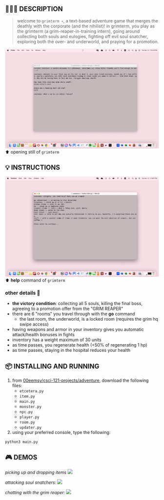 ## 👩🏻‍💻 DESCRIPTION
> welcome to `grimterm 💀`, a text-based adventure game that merges the deathly with the corporate (and the nihilist)! in grimterm, you play as the grimterm (a grim-reaper-in-training intern), going around collecting both souls and eulogies, fighting off evil soul snatcher, exploring both the over- and underworld, and praying for a promotion.

![Opening Screen of Grimterm](./visuals/opening-still)
⬆️ opening still of `grimterm`

## 💡 INSTRUCTIONS 
![Help Screen of Grimtern](./visuals/help)
⬆️ **help** command of `grimterm`

### other details 🌟
* **the victory condition**: collecting all 5 souls, killing the final boss, agreeing to a promotion offer from the "GRIM REAPER"
* there are 6 "rooms" you travel through with the **go** command
   * the last room, the underworld, is a locked room (requires the grim hq swipe access)
* having weapons and armor in your inventory gives you automatic attack/health bonuses in fights
* inventory has a weight maximum of 30 units
* as time passes, you regenerate health (<50% of regenerating 1 hp)
* as time passes, staying in the hospital reduces your health

  
##  📦 INSTALLING AND RUNNING 
1. from [00eemsy/csci-121-projects/adventure](https://github.com/00eemsy/csci-121-projects/tree/main/adventure), download the following files:
    * `etcetera.py`
    * `item.py`
    * `main.py`
    * `monster.py`
    * `npc.py`
    * `player.py`
    * `room.py`
    * `updater.py`
2. using your preferred console, type the following:

``` 
python3 main.py 
```

## 🎮 DEMOS 

_picking up and dropping items_
![](./visuals/pickup.gif)

_attacking soul snatchers:_
![](./visuals/attack.gif)

_chatting with the grim reaper:_
![](./visuals/chat.gif)
